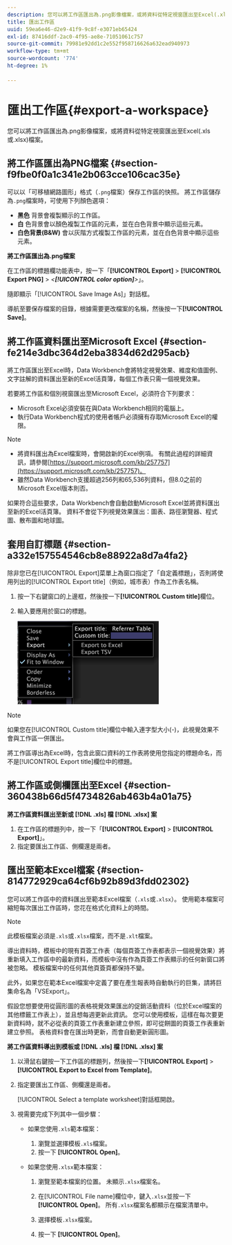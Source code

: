 ```yaml
---
description: 您可以將工作區匯出為.png影像檔案，或將資料從特定視窗匯出至Excel(.xls或.xlsx)檔案。
title: 匯出工作區
uuid: 59ea6e46-d2e9-41f9-9c8f-e3071eb65424
exl-id: 87416ddf-2ac0-4f95-ae8e-71051061c757
source-git-commit: 79981e92dd1c2e552f958716626a632ead940973
workflow-type: tm+mt
source-wordcount: '774'
ht-degree: 1%

---
```


# 匯出工作區{#export-a-workspace}

您可以將工作區匯出為.png影像檔案，或將資料從特定視窗匯出至Excel(.xls或.xlsx)檔案。

## 將工作區匯出為PNG檔案 {#section-f9fbe0f0a1c341e2b063cce106cac35e}

可以以「可移植網路圖形」格式（`.png`檔案）保存工作區的快照。 將工作區儲存為`.png`檔案時，可使用下列顏色選項：

* **黑色** 背景會複製顯示的工作區。
* **白** 色背景會以顏色複製工作區的元素，並在白色背景中顯示這些元素。
* **白色背景(B&amp;W)** 會以灰階方式複製工作區的元素，並在白色背景中顯示這些元素。

**將工作區匯出為.png檔案**

在工作區的標題欄功能表中，按一下「**[!UICONTROL Export]** > **[!UICONTROL Export PNG]** > *&lt;**[!UICONTROL color option]**>*」。

隨即顯示「[!UICONTROL Save Image As]」對話框。

導航至要保存檔案的目錄，根據需要更改檔案的名稱，然後按一下&#x200B;**[!UICONTROL Save]**。

## 將工作區資料匯出至Microsoft Excel {#section-fe214e3dbc364d2eba3834d62d295acb}

將工作區匯出至Excel時，Data Workbench會將特定視覺效果、維度和值圖例、文字註解的資料匯出至新的Excel活頁簿，每個工作表只需一個視覺效果。

若要將工作區和個別視窗匯出至Microsoft Excel，必須符合下列要求：

* Microsoft Excel必須安裝在與Data Workbench相同的電腦上。
* 執行Data Workbench程式的使用者帳戶必須擁有存取Microsoft Excel的權限。

>[!NOTE]
>
>* 將資料匯出為Excel檔案時，會開啟新的Excel例項。 有關此過程的詳細資訊，請參閱[https://support.microsoft.com/kb/257757](https://support.microsoft.com/kb/257757)。
>* 雖然Data Workbench支援超過256列和65,536列資料，但8.0之前的Microsoft Excel版本則否。
>


如果符合這些要求，Data Workbench會自動啟動Microsoft Excel並將資料匯出至新的Excel活頁簿。 資料不會從下列視覺效果匯出：圖表、路徑瀏覽器、程式圖、散布圖和地球圖。

## 套用自訂標題 {#section-a332e157554546cb8e88922a8d7a4fa2}

除非您已在[!UICONTROL Export]菜單上為窗口指定了「自定義標題」，否則將使用列出的[!UICONTROL Export title]（例如，城市表）作為工作表名稱。

1. 按一下右鍵窗口的上邊框，然後按一下&#x200B;**[!UICONTROL Custom title]**&#x200B;欄位。
1. 輸入要應用於窗口的標題。

   ![](assets/mnu_window_TitleBar_Export.png)

>[!NOTE]
>
>如果您在[!UICONTROL Custom title]欄位中輸入連字型大小(-)，此視覺效果不會與工作區一併匯出。

將工作區導出為Excel時，包含此窗口資料的工作表將使用您指定的標題命名，而不是[!UICONTROL Export title]欄位中的標題。

## 將工作區或側欄匯出至Excel {#section-360438b66d5f4734826ab463b4a01a75}

**將工作區資料匯出至新或 [!DNL .xls] 檔 [!DNL .xlsx] 案**

1. 在工作區的標題列中，按一下「**[!UICONTROL Export]** > **[!UICONTROL Export]**」。
1. 指定要匯出工作區、側欄還是兩者。

## 匯出至範本Excel檔案 {#section-814772929ca64cf6b92b89d3fdd02302}

您可以將工作區中的資料匯出至範本Excel檔案（`.xls`或`.xlsx`）。 使用範本檔案可縮短每次匯出工作區時，您花在格式化資料上的時間。

>[!NOTE]
>
>此模板檔案必須是`.xls`或`.xlsx`檔案，而不是`.xlt`檔案。

導出資料時，模板中的現有頁簽工作表（每個頁簽工作表都表示一個視覺效果）將重新填入工作區中的最新資料，而模板中沒有作為頁簽工作表顯示的任何新窗口將被忽略。 模板檔案中的任何其他頁簽頁都保持不變。

此外，如果您在範本Excel檔案中定義了要在產生報表時自動執行的巨集，請將巨集命名為「VSExport」。

假設您想要使用從圓形圖的表格視覺效果匯出的促銷活動資料（位於Excel檔案的其他標籤工作表上），並且想每週更新此資訊。 您可以使用模板，這樣在每次要更新資料時，就不必從表的頁簽工作表重新建立參照，即可從餅圖的頁簽工作表重新建立參照。 表格資料會在匯出時更新，而會自動更新圓形圖。

**將工作區資料導出到模板或 [!DNL .xls] 檔 [!DNL .xlsx] 案**

1. 以滑鼠右鍵按一下工作區的標題列，然後按一下&#x200B;**[!UICONTROL Export]** > **[!UICONTROL Export to Excel from Template]**。
1. 指定要匯出工作區、側欄還是兩者。

   [!UICONTROL Select a template worksheet]對話框開啟。

1. 視需要完成下列其中一個步驟：

   * 如果您使用`.xls`範本檔案：

      1. 瀏覽並選擇模板`.xls`檔案。
      1. 按一下 **[!UICONTROL Open]**。
   * 如果您使用`.xlsx`範本檔案：

      1. 瀏覽至範本檔案的位置。 未顯示`.xlsx`檔案名。
      1. 在[!UICONTROL File name]欄位中，鍵入`.xlsx`並按一下&#x200B;**[!UICONTROL Open]**。 所有`.xlsx`檔案名都顯示在檔案清單中。

      1. 選擇模板`.xlsx`檔案。
      1. 按一下 **[!UICONTROL Open]**。
